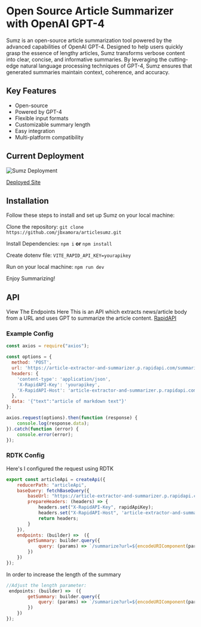 # Open Source Article Summarizer with OpenAI GPT-4

Sumz is an open-source article summarization tool powered by the advanced capabilities of OpenAI GPT-4. Designed to help users quickly grasp the essence of lengthy articles, Sumz transforms verbose content into clear, concise, and informative summaries. By leveraging the cutting-edge natural language processing techniques of GPT-4, Sumz ensures that generated summaries maintain context, coherence, and accuracy.

## Key Features

- Open-source
- Powered by GPT-4
- Flexible input formats
- Customizable summary length
- Easy integration
- Multi-platform compatibility

## Current Deployment

![Sumz Deployment](https://user-images.githubusercontent.com/113067058/234990467-a2b4e4df-99b1-47e8-bc67-1c0f4e1e92c5.png)


[Deployed Site](https://articlesumz.onrender.com/)

## Installation

Follow these steps to install and set up Sumz on your local machine:

Clone the repository:
`git clone https://github.com/jbxamora/articlesumz.git`

Install Dependencies:
`npm i` **or** `npm install`

Create dotenv file:
`VITE_RAPID_API_KEY=yourapikey`

Run on your local machine:
`npm run dev`

Enjoy Summarizing!

## API
View The Endpoints Here
This is an API which extracts news/article body from a URL and uses GPT to summarize the article content.
[RapidAPI](https://rapidapi.com/restyler/api/article-extractor-and-summarizer)
### Example Config
```js
const axios = require("axios");

const options = {
  method: 'POST',
  url: 'https://article-extractor-and-summarizer.p.rapidapi.com/summarize-text',
  headers: {
    'content-type': 'application/json',
    'X-RapidAPI-Key': 'yourapikey',
    'X-RapidAPI-Host': 'article-extractor-and-summarizer.p.rapidapi.com'
  },
  data: '{"text":"article of markdown text"}'
};

axios.request(options).then(function (response) {
	console.log(response.data);
}).catch(function (error) {
	console.error(error);
});
```

### RDTK Config
Here's I configured the request using RDTK
```js
export const articleApi = createApi({
    reducerPath: "articleApi",
    baseQuery: fetchBaseQuery({ 
        baseUrl: "https://article-extractor-and-summarizer.p.rapidapi.com/" ,
        prepareHeaders: (headers) => {
            headers.set("X-RapidAPI-Key", rapidApiKey);
            headers.set("X-RapidAPI-Host", 'article-extractor-and-summarizer.p.rapidapi.com');
            return headers;
        }
    }),
    endpoints: (builder) =>  ({
        getSummary: builder.query({
            query: (params) => `/summarize?url=${encodeURIComponent(params.articleUrl)}&length=3`
        })
    })
});
```
In order to increase the length of the summary
```js
//Adjust the length parameter:
 endpoints: (builder) =>  ({
        getSummary: builder.query({
            query: (params) => `/summarize?url=${encodeURIComponent(params.articleUrl)}&length=3` // Here
        })
    })
});
```
